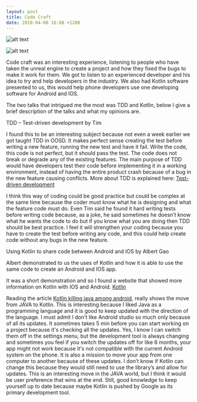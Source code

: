 ```yaml
---
layout: post
title: Code Craft
date: 2018-04-08 16:08 +1200
---
```


![alt text](/assets/codecraft.JPG " claim plan ")

![alt text](/assets/meetup.JPG " claim plan ")

Code craft was an interesting experience, listening to people who have taken the unreal engine to create a project and how they fixed the bugs to make it work for them. We got to listen to an experienced developer and his idea to try and help developers in the industry. We also had Kotlin software presented to us, this would help phone developers use one developing software for Android and IOS.

The two talks that intrigued me the most was TDD and Kotlin, below I give a brief description of the talks and what my opinions are.

TDD – Test-driven development by Tim

I found this to be an interesting subject because not even a week earlier we got taught TDD in OOSD. It makes perfect sense creating the test before writing a new feature, running the new test and have it fail. Write the code, this code is not perfect, but it should pass the test. The code does not break or degrade any of the existing features. The main purpose of TDD would have developers test their code before implementing it in a working environment, instead of having the entire product crash because of a bug in the new feature causing conflicts.  More about TDD is explained here:  <a href=" https://en.wikipedia.org/wiki/Test-driven_development "> Test-driven development</a>  

I think this way of coding could be good practice but could be complex at the same time because the coder must know what he is designing and what the feature code must do. Even Tim said he found it hard writing tests before writing code because, as a joke, he said sometimes he doesn’t know what he wants the code to do but if you know what you are doing then TDD should be best practice. I feel it will strengthen your coding because you have to create the test before writing any code, and this could help create code without any bugs in the new feature.

Using Kotlin to share code between Android and IOS by Albert Gao

Albert demonstrated to us the uses of Kotlin and how it is able to use the same code to create an Android and IOS app. 

It was a short demonstration and so I found a website that showed more information on Kotlin with IOS and Android.     <a href="https://blog.kotlin-academy.com/multiplatform-native-development-in-kotlin-now-with-ios-a8546f436eec"> Kotlin</a>

Reading the article <a href=" https://www.theregister.co.uk/2017/10/10/kotlin_killing_java_among_android_devs/ "> Kotlin killing java among android</a>, really shows the move from JAVA to Kotlin. This is interesting because I liked Java as a programming language and it is good to keep updated with the direction of the language. I must admit I don’t like Android studio so much only because of all its updates. It sometimes takes 5 min before you can start working on a project because it's checking all the updates. Yes, I know I can switch them off in the settings menu, but the development tool is always changing and sometimes you feel if you switch the updates off for like 6 months, your app might not work because it's not compatible with the current Android system on the phone.  It is also a mission to move your app from one computer to another because of these updates. I don’t know if Kotlin can change this because they would still need to use the library’s and allow for updates. This is an interesting move in the JAVA world, but I think it would be user preference that wins at the end. Still, good knowledge to keep yourself up to date because maybe Kotlin is pushed by Google as its primary development tool.
